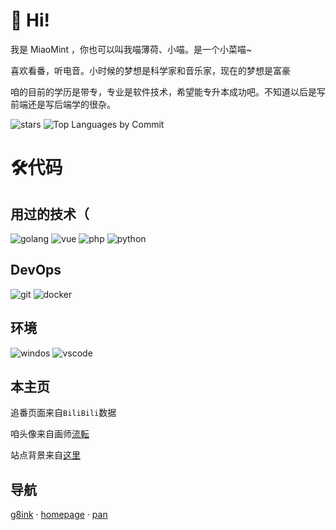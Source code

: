 # 👋 Hi!

我是 MiaoMint ，你也可以叫我喵薄荷、小喵。是一个小菜喵~


喜欢看番，听电音。小时候的梦想是科学家和音乐家，现在的梦想是富豪


咱的目前的学历是带专，专业是软件技术，希望能专升本成功吧。不知道以后是写前端还是写后端学的很杂。

![stars](https://github-profile-summary-cards.vercel.app/api/cards/stats?username=miaomint&theme=default) ![Top Languages by Commit](https://github-profile-summary-cards.vercel.app/api/cards/most-commit-language?username=miaomint&theme=default)

# 🛠️代码

## 用过的技术（
![golang](https://img.shields.io/badge/-Golang-007d9c?style=flat-square&logo=go&logoColor=white) ![vue](https://img.shields.io/badge/-Vue-5BA17F?style=flat-square&logo=vue.js&logoColor=white) ![php](https://img.shields.io/badge/-php-8892BF?style=flat-square&logo=php&logoColor=white) ![python](https://img.shields.io/badge/-python-2b5b84?style=flat-square&logo=python&logoColor=white)

## DevOps
![git](https://img.shields.io/badge/-Git-F05032?style=flat-square&logo=git&logoColor=white) ![docker](https://img.shields.io/badge/-Docker-46a2f1?style=flat-square&logo=docker&logoColor=white)

## 环境
![windos](https://img.shields.io/badge/-Windows-0058FF?style=flat-square&logo=windows&logoColor=white) ![vscode](https://img.shields.io/badge/Visual%20Studio%20Code-blue?style=flat-square&logo=visual-studio-code&logoColor=ffffff) 

## 本主页

追番页面来自`BiliBili`数据

咱头像来自画师[流転](https://www.pixiv.net/users/16063185)

站点背景来自[这里](https://www.pixiv.net/artworks/93371230)

## 导航

[g8ink](https://g8.ink/) · [homepage](https://www.ohman.top) · [pan](https://pan.ohman.top)


